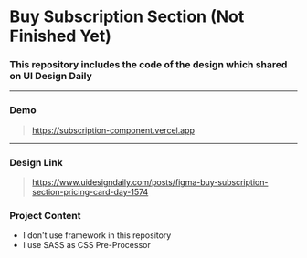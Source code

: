# Buy Subscription Section (Not Finished Yet)

### This repository includes the code of the design which shared on UI Design Daily

---

### Demo

> https://subscription-component.vercel.app

---

### Design Link

> https://www.uidesigndaily.com/posts/figma-buy-subscription-section-pricing-card-day-1574

### Project Content

- I don't use framework in this repository
- I use SASS as CSS Pre-Processor
